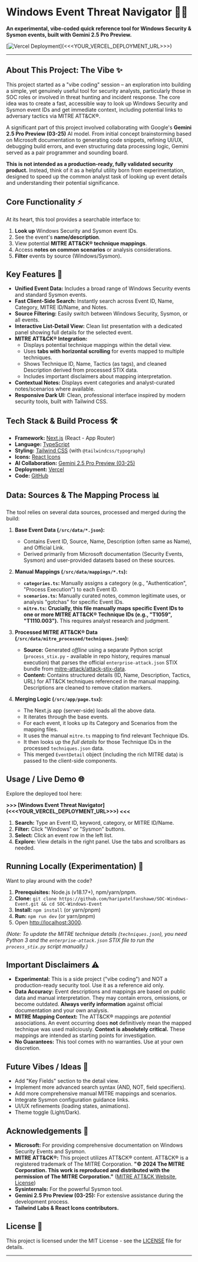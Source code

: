 # Windows Event Threat Navigator 🧭✨

**An experimental, vibe-coded quick reference tool for Windows Security & Sysmon events, built with Gemini 2.5 Pro Preview.**

<!-- <<< Add a compelling screenshot/GIF of the application here! >>> -->
<!-- Example: ![App Screenshot](link/to/your/screenshot.png) -->
[![Vercel Deployment](https://vercel.com/button)](<<<YOUR_VERCEL_DEPLOYMENT_URL>>>)

---

## About This Project: The Vibe ✨

This project started as a "vibe coding" session – an exploration into building a simple, yet genuinely useful tool for security analysts, particularly those in SOC roles or involved in threat hunting and incident response. The core idea was to create a fast, accessible way to look up Windows Security and Sysmon event IDs and get immediate context, including potential links to adversary tactics via MITRE ATT&CK®.

A significant part of this project involved collaborating with Google's **Gemini 2.5 Pro Preview (03-25)** AI model. From initial concept brainstorming based on Microsoft documentation to generating code snippets, refining UI/UX, debugging build errors, and even structuring data processing logic, Gemini served as a pair programmer and sounding board.

**This is not intended as a production-ready, fully validated security product.** Instead, think of it as a helpful utility born from experimentation, designed to speed up the common analyst task of looking up event details and understanding their potential significance.

## Core Functionality ⚡

At its heart, this tool provides a searchable interface to:

1.  **Look up** Windows Security and Sysmon event IDs.
2.  See the event's **name/description**.
3.  View potential **MITRE ATT&CK® technique mappings**.
4.  Access **notes on common scenarios** or analysis considerations.
5.  **Filter** events by source (Windows/Sysmon).

## Key Features 🚀

*   **Unified Event Data:** Includes a broad range of Windows Security events and standard Sysmon events.
*   **Fast Client-Side Search:** Instantly search across Event ID, Name, Category, MITRE ID/Name, and Notes.
*   **Source Filtering:** Easily switch between Windows Security, Sysmon, or all events.
*   **Interactive List-Detail View:** Clean list presentation with a dedicated panel showing full details for the selected event.
*   **MITRE ATT&CK® Integration:**
    *   Displays potential technique mappings within the detail view.
    *   Uses **tabs with horizontal scrolling** for events mapped to multiple techniques.
    *   Shows Technique ID, Name, Tactics (as tags), and cleaned Description derived from processed STIX data.
    *   Includes important disclaimers about mapping interpretation.
*   **Contextual Notes:** Displays event categories and analyst-curated notes/scenarios where available.
*   **Responsive Dark UI:** Clean, professional interface inspired by modern security tools, built with Tailwind CSS.

## Tech Stack & Build Process 🛠️

*   **Framework:** [Next.js](https://nextjs.org/) (React - App Router)
*   **Language:** [TypeScript](https://www.typescriptlang.org/)
*   **Styling:** [Tailwind CSS](https://tailwindcss.com/) (with `@tailwindcss/typography`)
*   **Icons:** [React Icons](https://react-icons.github.io/react-icons/)
*   **AI Collaboration:** [Gemini 2.5 Pro Preview (03-25)](https://deepmind.google/technologies/gemini/)
*   **Deployment:** [Vercel](https://vercel.com/)
*   **Code:** [GitHub](https://github.com/)

## Data: Sources & The Mapping Process 📊

The tool relies on several data sources, processed and merged during the build:

1.  **Base Event Data (`/src/data/*.json`):**
    *   Contains Event ID, Source, Name, Description (often same as Name), and Official Link.
    *   Derived primarily from Microsoft documentation (Security Events, Sysmon) and user-provided datasets based on these sources.

2.  **Manual Mappings (`/src/data/mappings/*.ts`):**
    *   **`categories.ts`:** Manually assigns a category (e.g., "Authentication", "Process Execution") to each Event ID.
    *   **`scenarios.ts`:** Manually curated notes, common legitimate uses, or analysis "gotchas" for specific Event IDs.
    *   **`mitre.ts`:** **Crucially, this file manually maps specific Event IDs to one or more MITRE ATT&CK® Technique IDs (e.g., "T1059", "T1110.003").** This requires analyst research and judgment.

3.  **Processed MITRE ATT&CK® Data (`/src/data/mitre_processed/techniques.json`):**
    *   **Source:** Generated *offline* using a separate Python script (`process_stix.py` - available in repo history, requires manual execution) that parses the official `enterprise-attack.json` STIX bundle from [mitre-attack/attack-stix-data](https://github.com/mitre-attack/attack-stix-data/).
    *   **Content:** Contains structured details (ID, Name, Description, Tactics, URL) for ATT&CK techniques referenced in the manual mapping. Descriptions are cleaned to remove citation markers.

4.  **Merging Logic (`/src/app/page.tsx`):**
    *   The Next.js app (server-side) loads all the above data.
    *   It iterates through the base events.
    *   For each event, it looks up its Category and Scenarios from the mapping files.
    *   It uses the manual `mitre.ts` mapping to find relevant Technique IDs.
    *   It then looks up the *full details* for those Technique IDs in the processed `techniques.json` data.
    *   This merged `EventDetail` object (including the rich MITRE data) is passed to the client-side components.

## Usage / Live Demo 🌐

Explore the deployed tool here:

**>>> [Windows Event Threat Navigator](<<<YOUR_VERCEL_DEPLOYMENT_URL>>>) <<<**

1.  **Search:** Type an Event ID, keyword, category, or MITRE ID/Name.
2.  **Filter:** Click "Windows" or "Sysmon" buttons.
3.  **Select:** Click an event row in the left list.
4.  **Explore:** View details in the right panel. Use the tabs and scrollbars as needed.

## Running Locally (Experimentation) 🧪

Want to play around with the code?

1.  **Prerequisites:** Node.js (v18.17+), npm/yarn/pnpm.
2.  **Clone:** `git clone https://github.com/haripatelfanshawe/SOC-Windows-Event.git && cd SOC-Windows-Event`
3.  **Install:** `npm install` (or yarn/pnpm)
4.  **Run:** `npm run dev` (or yarn/pnpm)
5.  Open [http://localhost:3000](http://localhost:3000).

*(Note: To update the MITRE technique details (`techniques.json`), you need Python 3 and the `enterprise-attack.json` STIX file to run the `process_stix.py` script manually.)*

## Important Disclaimers ⚠️

*   **Experimental:** This is a side project ("vibe coding") and NOT a production-ready security tool. Use it as a reference aid only.
*   **Data Accuracy:** Event descriptions and mappings are based on public data and manual interpretation. They may contain errors, omissions, or become outdated. **Always verify information** against official documentation and your own analysis.
*   **MITRE Mapping Context:** The ATT&CK® mappings are *potential* associations. An event occurring does **not** definitively mean the mapped technique was used maliciously. **Context is absolutely critical.** These mappings are intended as starting points for investigation.
*   **No Guarantees:** This tool comes with no warranties. Use at your own discretion.

## Future Vibes / Ideas 🤔

*   Add "Key Fields" section to the detail view.
*   Implement more advanced search syntax (AND, NOT, field specifiers).
*   Add more comprehensive manual MITRE mappings and scenarios.
*   Integrate Sysmon configuration guidance links.
*   UI/UX refinements (loading states, animations).
*   Theme toggle (Light/Dark).

## Acknowledgements 🙏

*   **Microsoft:** For providing comprehensive documentation on Windows Security Events and Sysmon.
*   **MITRE ATT&CK®:** This project utilizes ATT&CK® content. ATT&CK® is a registered trademark of The MITRE Corporation. **"© 2024 The MITRE Corporation. This work is reproduced and distributed with the permission of The MITRE Corporation."** ([MITRE ATT&CK Website](https://attack.mitre.org/), [License](https://attack.mitre.org/resources/terms-of-use/))
*   **Sysinternals:** For the powerful Sysmon tool.
*   **Gemini 2.5 Pro Preview (03-25):** For extensive assistance during the development process.
*   **Tailwind Labs & React Icons contributors.**

## License 📄

<!-- <<< Choose a license (e.g., MIT, Apache 2.0) and add it here >>> -->
<!-- Example: Licensed under the MIT License. See the [LICENSE](LICENSE) file. -->
This project is licensed under the MIT License - see the [LICENSE](LICENSE) file for details.

---
